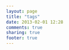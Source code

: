```yaml
---
layout: page
title: "tags"
date: 2013-02-01 12:28
comments: true
sharing: true
footer: true
---
```

